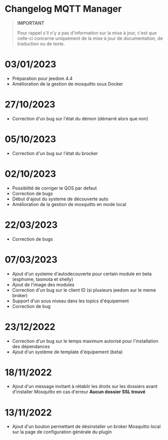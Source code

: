 # Changelog MQTT Manager

>**IMPORTANT**
>
>Pour rappel s'il n'y a pas d'information sur la mise à jour, c'est que celle-ci concerne uniquement de la mise à jour de documentation, de traduction ou de texte.

# 03/01/2023

- Préparation pour jeedom 4.4
- Amélioration de la gestion de mosquitto sous Docker

# 27/10/2023

- Correction d'un bug sur l'état du démon (démarré alors que non)

# 05/10/2023

- Correction d'un bug sur l'état du brocker

# 02/10/2023

- Possibilité de corriger le QOS par defaut
- Correction de bugs
- Début d'ajout du systeme de découverte auto
- Amélioration de la gestion de mosquitto en mode local

# 22/03/2023

- Correction de bugs

# 07/03/2023

- Ajout d'un systeme d'autodecouverte pour certain module en beta (esphome, tasmota et shelly)
- Ajout de l'image des modules
- Correction d'un bug sur le client ID (si plusieurs jeedom sur le meme broker)
- Support d'un sous niveau dans les topics d'équipement
- Correction de bug

# 23/12/2022

- Correction d'un bug sur le temps maximum autorisé pour l'installation des dépendances
- Ajout d'un système de template d'équipement (beta)

# 18/11/2022

- Ajout d'un message invitant à rétablir les droits sur les dossiers avant d'installer Mosquitto en cas d'erreur **Aucun dossier SSL trouvé**

# 13/11/2022

- Ajout d'un bouton permettant de désinstaller un broker Mosquitto local sur la page de configuration générale du plugin

